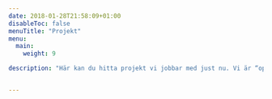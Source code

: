 ```yaml
---
date: 2018-01-28T21:58:09+01:00
disableToc: false
menuTitle: "Projekt"
menu:
  main:
    weight: 9

description: "Här kan du hitta projekt vi jobbar med just nu. Vi är “open by default” och alla utvecklingsprojekt kan du som individ eller företag hjälpa till att utveckla eller ge oss synpunkter på."


---
```




